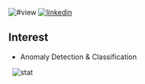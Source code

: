 <p align="left">
  <img src="https://komarev.com/ghpvc/?username=yeonghyeon" alt="#view" />
  <a href="https://www.linkedin.com/in/yeonghyeon-park-25aa97138"><img src="https://img.shields.io/badge/-LinkedIn-blue?style=flat-square&logo=Linkedin&logoColor=white&link=https://www.linkedin.com/in/yeonghyeon-park-25aa97138" alt="linkedin" /></a>
</p>

## Interest
* Anomaly Detection & Classification

<p>&nbsp;
  <img src="https://github-readme-stats.vercel.app/api?username=yeonghyeon&show_icons=true" alt="stat" />
</p>

<!--
**YeongHyeon/YeongHyeon** is a ✨ _special_ ✨ repository because its `README.md` (this file) appears on your GitHub profile.

Here are some ideas to get you started:

- 🔭 I’m currently working on ...
- 🌱 I’m currently learning ...
- 👯 I’m looking to collaborate on ...
- 🤔 I’m looking for help with ...
- 💬 Ask me about ...
- 📫 How to reach me: ...
- 😄 Pronouns: ...
- ⚡ Fun fact: ...
-->
